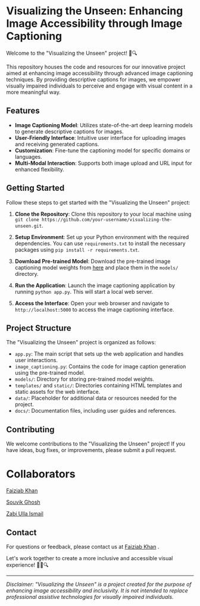 # Visualizing the Unseen: Enhancing Image Accessibility through Image Captioning

Welcome to the "Visualizing the Unseen" project! 📸🔍

This repository houses the code and resources for our innovative project aimed at enhancing image accessibility through advanced image captioning techniques. By providing descriptive captions for images, we empower visually impaired individuals to perceive and engage with visual content in a more meaningful way.

## Features

- **Image Captioning Model**: Utilizes state-of-the-art deep learning models to generate descriptive captions for images.
- **User-Friendly Interface**: Intuitive user interface for uploading images and receiving generated captions.
- **Customization**: Fine-tune the captioning model for specific domains or languages.
- **Multi-Modal Interaction**: Supports both image upload and URL input for enhanced flexibility.

## Getting Started

Follow these steps to get started with the "Visualizing the Unseen" project:

1. **Clone the Repository**: Clone this repository to your local machine using `git clone https://github.com/your-username/visualizing-the-unseen.git`.

2. **Setup Environment**: Set up your Python environment with the required dependencies. You can use `requirements.txt` to install the necessary packages using `pip install -r requirements.txt`.

3. **Download Pre-trained Model**: Download the pre-trained image captioning model weights from [here](model_weights_link) and place them in the `models/` directory.

4. **Run the Application**: Launch the image captioning application by running `python app.py`. This will start a local web server.

5. **Access the Interface**: Open your web browser and navigate to `http://localhost:5000` to access the image captioning interface.

## Project Structure

The "Visualizing the Unseen" project is organized as follows:

- `app.py`: The main script that sets up the web application and handles user interactions.
- `image_captioning.py`: Contains the code for image caption generation using the pre-trained model.
- `models/`: Directory for storing pre-trained model weights.
- `templates/` and `static/`: Directories containing HTML templates and static assets for the web interface.
- `data/`: Placeholder for additional data or resources needed for the project.
- `docs/`: Documentation files, including user guides and references.

## Contributing

We welcome contributions to the "Visualizing the Unseen" project! If you have ideas, bug fixes, or improvements, please submit a pull request.

# Collaborators

[Faiziab Khan](https://github.com/faiziab)

[Souvik Ghosh](https://github.com/souvikghosh2000)

[Zabi Ulla Ismail](https://github.com/zabi-32)



## Contact

For questions or feedback, please contact us at [Faiziab Khan](faiziabkhan1@gmail.com) .

Let's work together to create a more inclusive and accessible visual experience! 🌟📸🔍

---

*Disclaimer: "Visualizing the Unseen" is a project created for the purpose of enhancing image accessibility and inclusivity. It is not intended to replace professional assistive technologies for visually impaired individuals.*
